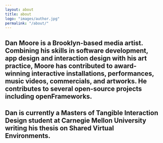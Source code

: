 ```yaml
---
layout: about
title: about
logo: "images/author.jpg"
permalink: "/about/"
--- 
```

## Dan Moore is a Brooklyn-based media artist.  Combining his skills in software development, app design and interaction design with his art practice, Moore has contributed to award-winning interactive installations, performances, music videos, commercials, and artworks. He contributes to several open-source projects including openFrameworks.  

## Dan is currently a Masters of Tangible Interaction Design student at Carnegie Mellon University writing his thesis on Shared Virtual Environments.
